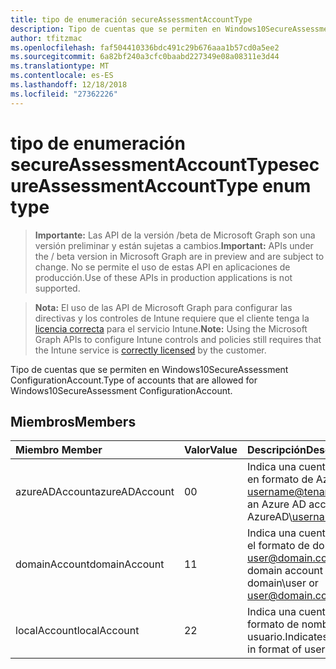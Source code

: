 ```yaml
---
title: tipo de enumeración secureAssessmentAccountType
description: Tipo de cuentas que se permiten en Windows10SecureAssessment ConfigurationAccount.
author: tfitzmac
ms.openlocfilehash: faf504410336bdc491c29b676aaa1b57cd0a5ee2
ms.sourcegitcommit: 6a82bf240a3cfc0baabd227349e08a08311e3d44
ms.translationtype: MT
ms.contentlocale: es-ES
ms.lasthandoff: 12/18/2018
ms.locfileid: "27362226"
---
```

# <a name="secureassessmentaccounttype-enum-type"></a><span data-ttu-id="66954-103">tipo de enumeración secureAssessmentAccountType</span><span class="sxs-lookup"><span data-stu-id="66954-103">secureAssessmentAccountType enum type</span></span>

> <span data-ttu-id="66954-104">**Importante:** Las API de la versión /beta de Microsoft Graph son una versión preliminar y están sujetas a cambios.</span><span class="sxs-lookup"><span data-stu-id="66954-104">**Important:** APIs under the / beta version in Microsoft Graph are in preview and are subject to change.</span></span> <span data-ttu-id="66954-105">No se permite el uso de estas API en aplicaciones de producción.</span><span class="sxs-lookup"><span data-stu-id="66954-105">Use of these APIs in production applications is not supported.</span></span>

> <span data-ttu-id="66954-106">**Nota:** El uso de las API de Microsoft Graph para configurar las directivas y los controles de Intune requiere que el cliente tenga la [licencia correcta](https://go.microsoft.com/fwlink/?linkid=839381) para el servicio Intune.</span><span class="sxs-lookup"><span data-stu-id="66954-106">**Note:** Using the Microsoft Graph APIs to configure Intune controls and policies still requires that the Intune service is [correctly licensed](https://go.microsoft.com/fwlink/?linkid=839381) by the customer.</span></span>

<span data-ttu-id="66954-107">Tipo de cuentas que se permiten en Windows10SecureAssessment ConfigurationAccount.</span><span class="sxs-lookup"><span data-stu-id="66954-107">Type of accounts that are allowed for Windows10SecureAssessment ConfigurationAccount.</span></span>
## <a name="members"></a><span data-ttu-id="66954-108">Miembros</span><span class="sxs-lookup"><span data-stu-id="66954-108">Members</span></span>
|<span data-ttu-id="66954-109">Miembro	</span><span class="sxs-lookup"><span data-stu-id="66954-109">Member</span></span>|<span data-ttu-id="66954-110">Valor</span><span class="sxs-lookup"><span data-stu-id="66954-110">Value</span></span>|<span data-ttu-id="66954-111">Descripción</span><span class="sxs-lookup"><span data-stu-id="66954-111">Description</span></span>|
|:---|:---|:---|
|<span data-ttu-id="66954-112">azureADAccount</span><span class="sxs-lookup"><span data-stu-id="66954-112">azureADAccount</span></span>|<span data-ttu-id="66954-113">0</span><span class="sxs-lookup"><span data-stu-id="66954-113">0</span></span>|<span data-ttu-id="66954-114">Indica una cuenta de Azure AD en formato de AzureAD\ username@tenant.com.</span><span class="sxs-lookup"><span data-stu-id="66954-114">Indicates an Azure AD account in format of AzureAD\username@tenant.com.</span></span>|
|<span data-ttu-id="66954-115">domainAccount</span><span class="sxs-lookup"><span data-stu-id="66954-115">domainAccount</span></span>|<span data-ttu-id="66954-116">1</span><span class="sxs-lookup"><span data-stu-id="66954-116">1</span></span>|<span data-ttu-id="66954-117">Indica una cuenta de dominio en el formato de dominio\usuario o user@domain.com.</span><span class="sxs-lookup"><span data-stu-id="66954-117">Indicates a domain account in format of domain\user or user@domain.com.</span></span>|
|<span data-ttu-id="66954-118">localAccount</span><span class="sxs-lookup"><span data-stu-id="66954-118">localAccount</span></span>|<span data-ttu-id="66954-119">2</span><span class="sxs-lookup"><span data-stu-id="66954-119">2</span></span>|<span data-ttu-id="66954-120">Indica una cuenta local en formato de nombre de usuario.</span><span class="sxs-lookup"><span data-stu-id="66954-120">Indicates a local account in format of username.</span></span>|





